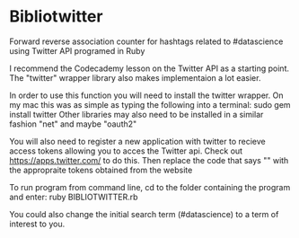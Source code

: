 # Bibliotwitter
Forward reverse association counter for hashtags related to #datascience using Twitter API programed in Ruby

I recommend the Codecademy lesson on the Twitter API as a starting point. The "twitter" wrapper library also makes implementaion a lot easier.

In order to use this function you will need to install the twitter wrapper. On my mac this was as simple as typing the following into a terminal:
sudo gem install twitter
Other libraries may also need to be installed in a similar fashion "net" and maybe "oauth2"

You will also need to register a new application with twitter to recieve access tokens allowing you to acces the Twitter api.
Check out https://apps.twitter.com/ to do this. Then replace the code that says "<INSERT YOUR TOKEN HERE>" with the appropraite tokens obtained from the website

To run program from command line, cd to the folder containing the program and enter:
ruby BIBLIOTWITTER.rb

You could also change the initial search term (#datascience) to a term of interest to you.
